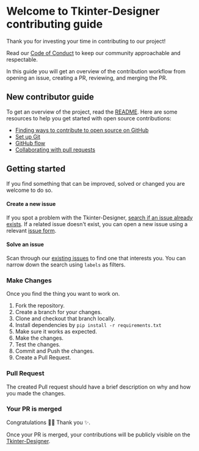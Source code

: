 # Welcome to Tkinter-Designer contributing guide

Thank you for investing your time in contributing to our project!

Read our [Code of Conduct](../CODE_OF_CONDUCT.md) to keep our community approachable and respectable.

In this guide you will get an overview of the contribution workflow from opening an issue, creating a PR, reviewing, and merging the PR.

## New contributor guide

To get an overview of the project, read the [README](../README.md). Here are some resources to help you get started with open source contributions:

- [Finding ways to contribute to open source on GitHub](https://docs.github.com/en/get-started/exploring-projects-on-github/finding-ways-to-contribute-to-open-source-on-github)
- [Set up Git](https://docs.github.com/en/get-started/quickstart/set-up-git)
- [GitHub flow](https://docs.github.com/en/get-started/quickstart/github-flow)
- [Collaborating with pull requests](https://docs.github.com/en/github/collaborating-with-pull-requests)

## Getting started

If you find something that can be improved, solved or changed you are welcome to do so.

#### Create a new issue

If you spot a problem with the Tkinter-Designer, [search if an issue already exists](https://github.com/ParthJadhav/Tkinter-Designer/issues). If a related issue doesn't exist, you can open a new issue using a relevant [issue form](https://github.com/ParthJadhav/Tkinter-Designer/issues/new/choose).

#### Solve an issue

Scan through our [existing issues](https://github.com/ParthJadhav/Tkinter-Designer/issues) to find one that interests you. You can narrow down the search using `labels` as filters.

### Make Changes

Once you find the thing you want to work on.

1. Fork the repository.
2. Create a branch for your changes.
3. Clone and checkout that branch locally.
4. Install dependencies by `pip install -r requirements.txt`
5. Make sure it works as expected.
6. Make the changes.
7. Test the changes.
8. Commit and Push the changes.
9. Create a Pull Request.

### Pull Request

The created Pull request should have a brief description on why and how you made the changes.

### Your PR is merged

Congratulations :tada::tada: Thank you :sparkles:.

Once your PR is merged, your contributions will be publicly visible on the [Tkinter-Designer](https://github.com/ParthJadhav/Tkinter-Designer/).
